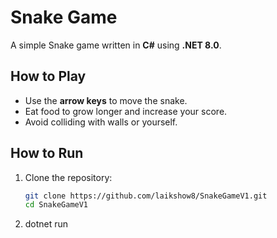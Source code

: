 # Snake Game

A simple Snake game written in **C#** using **.NET 8.0**.

## How to Play
- Use the **arrow keys** to move the snake.
- Eat food to grow longer and increase your score.
- Avoid colliding with walls or yourself.

## How to Run
1. Clone the repository:
   ```sh
   git clone https://github.com/laikshow8/SnakeGameV1.git
   cd SnakeGameV1
2. dotnet run

